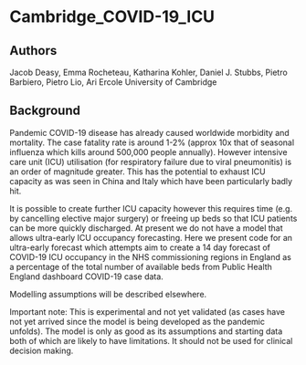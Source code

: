 # Cambridge_COVID-19_ICU

## Authors
Jacob Deasy, Emma Rocheteau, Katharina Kohler, Daniel J. Stubbs, Pietro Barbiero, Pietro Lio, Ari Ercole
University of Cambridge

## Background
Pandemic COVID-19 disease has already caused worldwide morbidity and mortality. The case fatality rate is around 1-2% (approx 10x that of seasonal influenza which kills around 500,000 people annually). However intensive care unit (ICU) utilisation (for respiratory failure due to viral pneumonitis) is an order of magnitude greater. This has the potential to exhaust ICU capacity as was seen in China and Italy which have been particularly badly hit.

It is possible to create further ICU capacity however this requires time (e.g. by cancelling elective major surgery) or freeing up beds so that ICU patients can be more quickly discharged. At present we do not have a model that allows ultra-early ICU occupancy forecasting. Here we present code for an ultra-early forecast which attempts aim to create a 14 day forecast of COVID-19 ICU occupancy in the NHS commissioning regions in England as a percentage of the total number of available beds from Public Health England dashboard COVID-19 case data.

Modelling assumptions will be described elsewhere.

Important note: This is experimental and not yet validated (as cases have not yet arrived since the model is being developed as the pandemic unfolds). The model is only as good as its assumptions and starting data both of which are likely to have limitations. It should not be used for clinical decision making.

